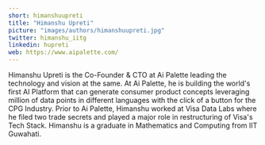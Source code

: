 ```yaml
---
short: himanshuupreti
title: "Himanshu Upreti"
picture: "images/authors/himanshuupreti.jpg"
twitter: himanshu_iitg
linkedin: hupreti
web: https://www.aipalette.com/
---
```


Himanshu Upreti is the Co-Founder & CTO at Ai Palette leading the technology and vision at the same.
At Ai Palette, he is building the world's first AI Platform that can generate consumer product concepts
leveraging million of data points in different languages with the click of a button for the CPG Industry.
Prior to Ai Palette, Himanshu worked at Visa Data Labs where he filed two trade secrets and played
a major role in restructuring of Visa's Tech Stack. Himanshu is a graduate in Mathematics and Computing
from IIT Guwahati.